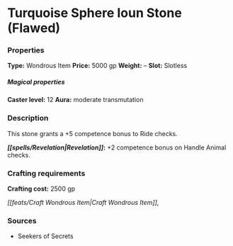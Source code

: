 ﻿---
Title: "Turquoise Sphere Ioun Stone (Flawed)"
Type: "Wondrous Item"
Price: "5000 gp"
Weight: "–"
Slot: "Slotless"
Caster level: "12"
Aura: "moderate transmutation"
Description: |
  "This stone grants a +5 competence bonus to Ride checks.
  **Revelation:** +2 competence bonus on Handle Animal checks."
Crafting cost: "2500 gp"
Sources: "['Seekers of Secrets']"
---

# Turquoise Sphere Ioun Stone (Flawed)

### Properties

**Type:** Wondrous Item **Price:** 5000 gp **Weight:** – **Slot:** Slotless

##### Magical properties

**Caster level:** 12 **Aura:** moderate transmutation

### Description

This stone grants a +5 competence bonus to Ride checks.

**_[[spells/Revelation|Revelation]]_:** +2 competence bonus on Handle Animal checks.

### Crafting requirements

**Crafting cost:** 2500 gp

_[[feats/Craft Wondrous Item|Craft Wondrous Item]]_,

### Sources

* Seekers of Secrets